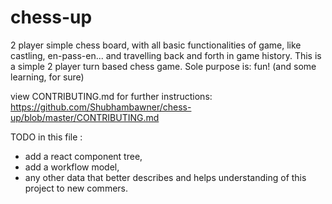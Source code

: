 # chess-up
2 player simple chess board, with all basic functionalities of game, like castling, en-pass-en... and travelling back and forth in game history.
This is a simple 2 player turn based chess game. Sole purpose is: fun! (and some learning, for sure)

view CONTRIBUTING.md for further instructions: https://github.com/Shubhambawner/chess-up/blob/master/CONTRIBUTING.md 

TODO in this file : 
* add a react component tree, 
* add a workflow model, 
* any other data that better describes and helps understanding of this project to new commers.

